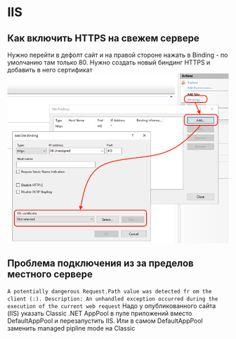 # IIS

## Как включить HTTPS на свежем сервере
Нужно перейти в дефолт сайт и на правой стороне нажать в Binding - по умолчанию там только 80. Нужно создать новый биндинг HTTPS и добавить в него сертификат
![](Pasted%20image%2020230110130624.png)
## Проблема подключения из за пределов местного сервере
`A potentially dangerous Request.Path value was detected fr om the client (:). Description: An unhandled exception occurred during the execution of the current web request`
Надо у опубликованного сайта (IIS) указать Classic .NET AppPool в пуле приложений вместо DefaultAppPool и перезапустить IIS. Или в самом DefaultAppPool заменить managed pipline mode на Classic